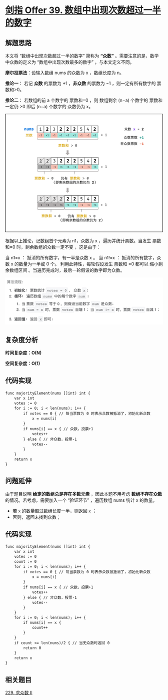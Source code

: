 # [剑指 Offer 39. 数组中出现次数超过一半的数字](https://leetcode-cn.com/problems/shu-zu-zhong-chu-xian-ci-shu-chao-guo-yi-ban-de-shu-zi-lcof/)

## 解题思路

本文将 “数组中出现次数超过一半的数字” 简称为 **“众数”** 。需要注意的是，数学中众数的定义为 “数组中出现次数最多的数字” ，与本文定义不同。

**摩尔投票法**：设输入数组 nums 的众数为 x ，数组长度为 n。

**推论一**： 若记 **众数** 的票数为 +1 ，**非众数** 的票数为 −1 ，则一定有所有数字的 票数和>0。

**推论二**： 若数组的前 a 个数字的 票数和=0 ，则 数组剩余 (n−a) 个数字的 票数和一定仍 >0 即后 (n−a) 个数字的 众数仍为 x。

![Picture1.png](images/1603612327-bOQxzq-Picture1.png)

根据以上推论，记数组首个元素为 n1，众数为 x ，遍历并统计票数。当发生 票数和=0 时，剩余数组的众数一定不变 ，这是由于：

当 n1=x ： 抵消的所有数字，有一半是众数 x 。
当 n1!=x ： 抵消的所有数字，众数 x 的数量为一半或 0 个。
利用此特性，每轮假设发生 票数和 =0 都可以 缩小剩余数组区间 。当遍历完成时，最后一轮假设的数字即为众数。

![ECE020E1-C303-47E8-954A-4D7239A6A39C](images/ECE020E1-C303-47E8-954A-4D7239A6A39C.png)

## 复杂度分析

**时间复杂度：O(N)**

**空间复杂度：O(1)** 

## 代码实现

```golang
func majorityElement(nums []int) int {
	var x int
	votes := 0
	for i := 0; i < len(nums); i++ {
		if votes == 0 { // 每当票数为 0 时表示众数被抵消了，初始化新众数
			x = nums[i]
		}
		if nums[i] == x { // 众数，投票+1
			votes++
		} else { // 非众数，投票-1
			votes--
		}
	}
	return x
}
```

## 问题延伸

由于题目说明 **给定的数组总是存在多数元素** ，因此本题不用考虑 **数组不存在众数** 的情况。若考虑，需要加入一个 “验证环节” ，遍历数组 nums 统计 x 的数量。

- 若 `x` 的数量超过数组长度一半，则返回 `x` ；
- 否则，返回未找到众数；

## 代码实现

```golang
func majorityElement(nums []int) int {
	var x int
	votes := 0
	count := 0
	for i := 0; i < len(nums); i++ {
		if votes == 0 { // 每当票数为 0 时表示众数被抵消了，初始化新众数
			x = nums[i]
		}
		if nums[i] == x { // 众数，投票+1
			votes++
		} else { // 非众数，投票-1
			votes--
		}
	}
	for i := 0; i < len(nums); i++ {
		if nums[i] == x {
			count++
		}
	}
	if count <= len(nums)/2 { // 当无众数时返回 0
		return 0
	}
	return x
}
```

## 相关题目

[229. 求众数 II](https://github.com/WTongStudio/LeetCode/blob/master/数据结构/数组/229.%20求众数%20II.md)

